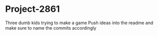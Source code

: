 # Project-2861
Three dumb kids trying to make a game
Push ideas into the readme and make sure to name the commits accordingly
